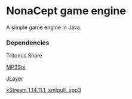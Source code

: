 # NonaCept game engine

A simple game engine in Java

### Dependencies

Tritonus Share

[MP3Spi](https://github.com/umjammer/mp3spi/releases/tag/1.9.5)

[JLayer](https://github.com/umjammer/jlayer/releases/tag/1.0.1)

[xStream 1.14.11.1, xmlpull, xpp3](http://x-stream.github.io/download.html)
